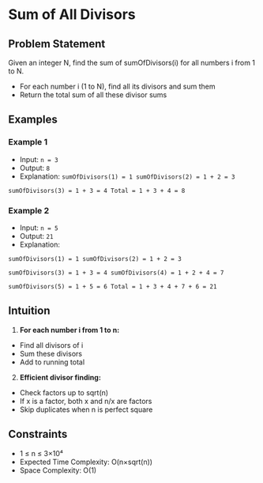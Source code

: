 # Sum of All Divisors

## Problem Statement
Given an integer N, find the sum of sumOfDivisors(i) for all numbers i from 1 to N.
- For each number i (1 to N), find all its divisors and sum them
- Return the total sum of all these divisor sums

## Examples

### Example 1
- Input: `n = 3`
- Output: `8`
- Explanation: 
```sumOfDivisors(1) = 1 sumOfDivisors(2) = 1 + 2 = 3 ```

```sumOfDivisors(3) = 1 + 3 = 4 Total = 1 + 3 + 4 = 8 ```


### Example 2
- Input: `n = 5`
- Output: `21`
- Explanation:

```
sumOfDivisors(1) = 1 sumOfDivisors(2) = 1 + 2 = 3

```
```
sumOfDivisors(3) = 1 + 3 = 4 sumOfDivisors(4) = 1 + 2 + 4 = 7
```
```
sumOfDivisors(5) = 1 + 5 = 6 Total = 1 + 3 + 4 + 7 + 6 = 21
```



## Intuition
1. **For each number i from 1 to n:**
 - Find all divisors of i
 - Sum these divisors
 - Add to running total

2. **Efficient divisor finding:**
 - Check factors up to sqrt(n)
 - If x is a factor, both x and n/x are factors
 - Skip duplicates when n is perfect square

## Constraints
- 1 ≤ n ≤ 3×10⁴
- Expected Time Complexity: O(n×sqrt(n))
- Space Complexity: O(1)